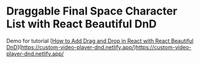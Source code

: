 # Draggable Final Space Character List with React Beautiful DnD

Demo for tutorial [[How to Add Drag and Drop in React with React Beautiful DnD](https://www.youtube.com/watch?v=aYZRRyukuIw)](https://custom-video-player-dnd.netlify.app/)https://custom-video-player-dnd.netlify.app/


